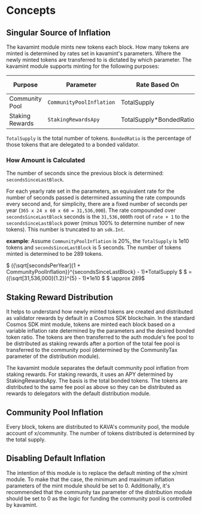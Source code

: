 <!--
order: 1
-->

# Concepts

## Singular Source of Inflation

The kavamint module mints new tokens each block. How many tokens are minted is determined by rates set in kavamint's parameters. Where the newly minted tokens are transferred to is dictated by which parameter. The kavamint module supports minting for the following purposes:

| Purpose         | Parameter                | Rate Based On           | Transferred To  |
| --------------- | ------------------------ | ----------------------- | --------------- |
| Community Pool  | `CommunityPoolInflation` | TotalSupply             | x/community     |
| Staking Rewards | `StakingRewardsApy`      | TotalSupply*BondedRatio | x/auth fee pool |

`TotalSupply` is the total number of tokens. `BondedRatio` is the percentage of those tokens that are delegated to a bonded validator.

### How Amount is Calculated

The number of seconds since the previous block is determined: `secondsSinceLastBlock`.

For each yearly rate set in the parameters, an equivalent rate for the number of seconds passed is determined assuming the rate compounds every second and, for simplicity, there are a fixed number of seconds per year (`365 x 24 x 60 x 60 = 31,536,000`). The rate compounded over `secondsSinceLastBlock` seconds is the `31,536,000`th root of `rate + 1` to the `secondsSinceLastBlock` power (minus 100% to determine number of new tokens). This number is truncated to an `sdk.Int`.

**example**:
Assume `CommunityPoolInflation` is 20%, the `TotalSupply` is 1e10 tokens and `secondsSinceLastBlock` is 5 seconds. The number of tokens minted is determined to be 289 tokens.

$ ({\sqrt[secondsPerYear]{1 + CommunityPoolInflation}}^{secondsSinceLastBlock} - 1)*TotalSupply $
$ = ({\sqrt[31,536,000]{1.2}}^{5} - 1)*1e10 $
$ \approx 289$

## Staking Reward Distribution

It helps to understand how newly minted tokens are created and distributed as validator rewards by default in a Cosmos SDK blockchain. In the standard Cosmos SDK mint module, tokens are minted each block based on a variable inflation rate determined by the parameters and the desired bonded token ratio. The tokens are then transferred to the auth module's fee pool to be distributed as staking rewards after a portion of the total fee pool is transferred to the community pool (determined by the CommunityTax parameter of the distribution module).

The kavamint module separates the default community pool inflation from staking rewards. For staking rewards, it uses an APY determined by StakingRewardsApy. The basis is the total bonded tokens. The tokens are distributed to the same fee pool as above so they can be distributed as rewards to delegators with the default distribution module.

## Community Pool Inflation

Every block, tokens are distributed to KAVA's community pool, the module account of x/community. The number of tokens distributed is determined by the total supply.

## Disabling Default Inflation

The intention of this module is to replace the default minting of the x/mint module. To make that the case, the minimum and maximum inflation parameters of the mint module should be set to 0. Additionally, it's recommended that the community tax parameter of the distribution module should be set to 0 as the logic for funding the community pool is controlled by kavamint.
